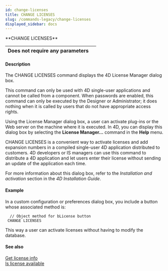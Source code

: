 ```yaml
---
id: change-licenses
title: CHANGE LICENSES
slug: /commands-legacy/change-licenses
displayed_sidebar: docs
---
```


<!--REF #_command_.CHANGE LICENSES.Syntax-->**CHANGE LICENSES**<!-- END REF-->
<!--REF #_command_.CHANGE LICENSES.Params-->
| Does not require any parameters |  |
| --- | --- |

<!-- END REF-->

#### Description 

<!--REF #_command_.CHANGE LICENSES.Summary-->The CHANGE LICENSES command displays the 4D License Manager dialog box.<!-- END REF--> 

This command can only be used with 4D single-user applications and cannot be called from a component. When passwords are enabled, this command can only be executed by the Designer or Administrator; it does nothing when it is called by users that do not have appropriate access rights.

Using the License Manager dialog box, a user can activate plug-ins or the Web server on the machine where it is executed. In 4D, you can display this dialog box by selecting the **License Manager...** command in the **Help** menu.

CHANGE LICENSES is a convenient way to activate licenses and add expansion numbers in a compiled single-user 4D application distributed to customers. 4D developers or IS managers can use this command to distribute a 4D application and let users enter their license without sending an update of the application each time.

For more information about this dialog box, refer to the *Installation and activation* section in the *4D Installation Guide*.

#### Example 

In a custom configuration or preferences dialog box, you include a button whose associated method is:

```4d
  // Object method for bLicense button
 CHANGE LICENSES
```

This way a user can activate licenses without having to modify the database.

#### See also 

[Get license info](get-license-info.md)  
[Is license available](is-license-available.md)  